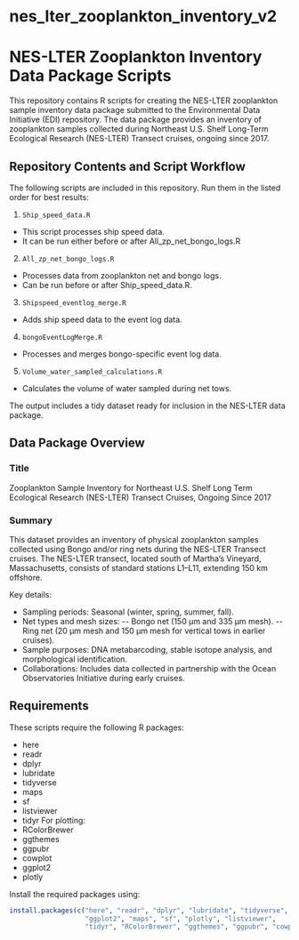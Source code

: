 # nes_lter_zooplankton_inventory_v2
# NES-LTER Zooplankton Inventory Data Package Scripts
This repository contains R scripts for creating the NES-LTER zooplankton sample inventory data package submitted to the Environmental Data Initiative (EDI) repository. The data package provides an inventory of zooplankton samples collected during Northeast U.S. Shelf Long-Term Ecological Research (NES-LTER) Transect cruises, ongoing since 2017.

## Repository Contents and Script Workflow
The following scripts are included in this repository. Run them in the listed order for best results:
1. `Ship_speed_data.R`
- This script processes ship speed data.
- It can be run either before or after All_zp_net_bongo_logs.R
2. `All_zp_net_bongo_logs.R`
- Processes data from zooplankton net and bongo logs.
- Can be run before or after Ship_speed_data.R.
3. `Shipspeed_eventlog_merge.R`
- Adds ship speed data to the event log data.
4. `bongoEventLogMerge.R`
- Processes and merges bongo-specific event log data.
5. `Volume_water_sampled_calculations.R`
- Calculates the volume of water sampled during net tows.

The output includes a tidy dataset ready for inclusion in the NES-LTER data package.

## Data Package Overview

### Title
Zooplankton Sample Inventory for Northeast U.S. Shelf Long Term Ecological Research (NES-LTER) Transect Cruises, Ongoing Since 2017

### Summary 

This dataset provides an inventory of physical zooplankton samples collected using Bongo and/or ring nets during the NES-LTER Transect cruises. The NES-LTER transect, located south of Martha’s Vineyard, Massachusetts, consists of standard stations L1–L11, extending 150 km offshore.

Key details:
- Sampling periods: Seasonal (winter, spring, summer, fall).
- Net types and mesh sizes:
-- Bongo net (150 µm and 335 µm mesh).
-- Ring net (20 µm mesh and 150 µm mesh for vertical tows in earlier cruises).
- Sample purposes: DNA metabarcoding, stable isotope analysis, and morphological identification.
- Collaborations: Includes data collected in partnership with the Ocean Observatories Initiative during early cruises.

## Requirements 

These scripts require the following R packages: 
- here
- readr
- dplyr
- lubridate
- tidyverse
- maps
- sf
- listviewer
- tidyr
For plotting:
- RColorBrewer
- ggthemes
- ggpubr
- cowplot
- ggplot2
- plotly

Install the required packages using:

```r
install.packages(c("here", "readr", "dplyr", "lubridate", "tidyverse", 
                   "ggplot2", "maps", "sf", "plotly", "listviewer", 
                   "tidyr", "RColorBrewer", "ggthemes", "ggpubr", "cowplot"))

